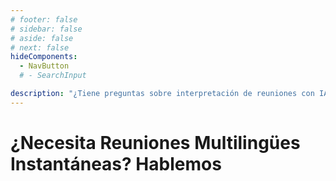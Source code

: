 ```yaml
---
# footer: false
# sidebar: false
# aside: false
# next: false
hideComponents:
  - NavButton
  # - SearchInput

description: "¿Tiene preguntas sobre interpretación de reuniones con IA, soporte multilingüe o implementación empresarial? Contacte con InterMind para explorar casos de uso, precios y opciones de integración."
---
```


# ¿Necesita Reuniones Multilingües Instantáneas? Hablemos

<!-- **Get in Touch:**

- Email: never@mind.com
- Phone: +971 058 574 88 06
- WhatsApp: +971 058 574 88 06 -->

<!-- WhatsApp us at [+971 058 574 88 06](https://wa.me/message/KDLD4FZVW7EUC1)
Telegram us at [@goldenfish_ae](https://t.me/goldenfish_ae) -->

<br>
<ContactFormModalNav  buttonClass="alt" formStyle="margin: 1rem auto;"/>
